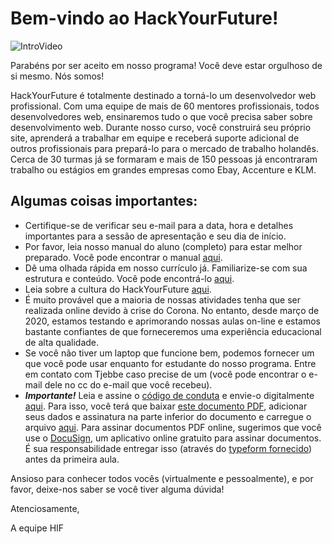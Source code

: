 # Bem-vindo ao HackYourFuture!

![IntroVideo](./assets/intovideo.gif)

Parabéns por ser aceito em nosso programa! Você deve estar orgulhoso de si mesmo. Nós somos!

HackYourFuture é totalmente destinado a torná-lo um desenvolvedor web profissional. Com uma equipe de mais de 60 mentores profissionais, todos desenvolvedores web, ensinaremos tudo o que você precisa saber sobre desenvolvimento web. Durante nosso curso, você construirá seu próprio site, aprenderá a trabalhar em equipe e receberá suporte adicional de outros profissionais para prepará-lo para o mercado de trabalho holandês. Cerca de 30 turmas já se formaram e mais de 150 pessoas já encontraram trabalho ou estágios em grandes empresas como Ebay, Accenture e KLM.

## Algumas coisas importantes:

- Certifique-se de verificar seu e-mail para a data, hora e detalhes importantes para a sessão de apresentação e seu dia de início.
- Por favor, leia nosso manual do aluno (completo) para estar melhor preparado. Você pode encontrar o manual [aqui](https://github.com/HackYourFuture/curriculum/blob/master/student-manual.md).
- Dê uma olhada rápida em nosso currículo já. Familiarize-se com sua estrutura e conteúdo. Você pode encontrá-lo [aqui](http://www.github.com/hackyourfuture/curriculum).
- Leia sobre a cultura do HackYourFuture [aqui](https://github.com/HackYourFuture/culture).
- É muito provável que a maioria de nossas atividades tenha que ser realizada online devido à crise do Corona. No entanto, desde março de 2020, estamos testando e aprimorando nossas aulas on-line e estamos bastante confiantes de que forneceremos uma experiência educacional de alta qualidade.
- Se você não tiver um laptop que funcione bem, podemos fornecer um que você pode usar enquanto for estudante do nosso programa. Entre em contato com Tjebbe caso precise de um (você pode encontrar o e-mail dele no cc do e-mail que você recebeu).
- ***Importante!*** Leia e assine o [código de conduta](https://drive.google.com/file/d/1sg2IYE34NWqEG8VN6vLXwcIMLUZ94Fke/view?usp=sharing) e envie-o digitalmente [aqui]( https://hackyourfuture.typeform.com/to/bFTU8xv2). Para isso, você terá que baixar [este documento PDF](https://drive.google.com/file/d/1sg2IYE34NWqEG8VN6vLXwcIMLUZ94Fke/view?usp=sharing), adicionar seus dados e assinatura na parte inferior do documento e carregue o arquivo [aqui](https://hackyourfuture.typeform.com/to/bFTU8xv2). Para assinar documentos PDF online, sugerimos que você use o [DocuSign](https://www.docusign.com/), um aplicativo online gratuito para assinar documentos. É sua responsabilidade entregar isso (através do [typeform fornecido](https://hackyourfuture.typeform.com/to/bFTU8xv2)) antes da primeira aula.

Ansioso para conhecer todos vocês (virtualmente e pessoalmente), e por favor, deixe-nos saber se você tiver alguma dúvida!

Atenciosamente,

A equipe HIF
